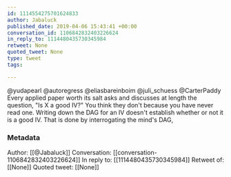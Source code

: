 ```yaml
---
id: 1114554275701624833
author: Jabaluck
published_date: 2019-04-06 15:43:41 +00:00
conversation_id: 1106842832403226624
in_reply_to: 1114480435730345984
retweet: None
quoted_tweet: None
type: tweet
tags:

---
```


@yudapearl @autoregress @eliasbareinboim @juli_schuess @CarterPaddy Every applied paper worth its salt asks and discusses at length the question, "Is X a good IV?" You think they don't because you have never read one. Writing down the DAG for an IV doesn't establish whether or not it is a good IV. That is done by interrogating the mind's DAG,

### Metadata

Author: [[@Jabaluck]]
Conversation: [[conversation-1106842832403226624]]
In reply to: [[1114480435730345984]]
Retweet of: [[None]]
Quoted tweet: [[None]]
